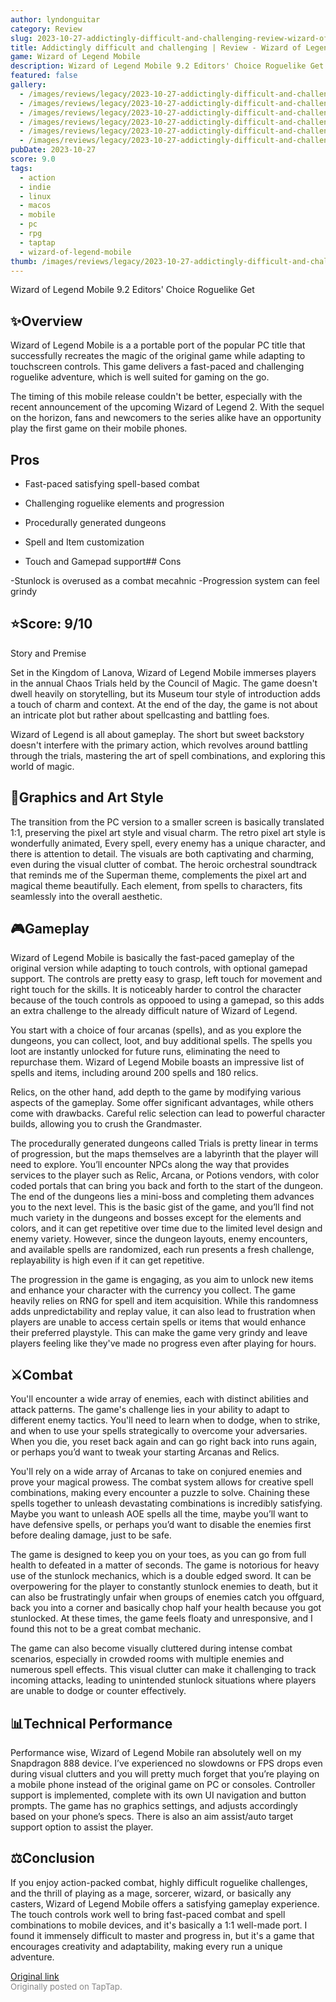 ```yaml
---
author: lyndonguitar
category: Review
slug: 2023-10-27-addictingly-difficult-and-challenging-review-wizard-of-legend-mobile
title: Addictingly difficult and challenging | Review - Wizard of Legend Mobile
game: Wizard of Legend Mobile
description: Wizard of Legend Mobile 9.2 Editors' Choice Roguelike Get
featured: false
gallery:
  - /images/reviews/legacy/2023-10-27-addictingly-difficult-and-challenging--review---wizard-of-legend-mobile-0.avif
  - /images/reviews/legacy/2023-10-27-addictingly-difficult-and-challenging--review---wizard-of-legend-mobile-1.avif
  - /images/reviews/legacy/2023-10-27-addictingly-difficult-and-challenging--review---wizard-of-legend-mobile-2.avif
  - /images/reviews/legacy/2023-10-27-addictingly-difficult-and-challenging--review---wizard-of-legend-mobile-3.avif
  - /images/reviews/legacy/2023-10-27-addictingly-difficult-and-challenging--review---wizard-of-legend-mobile-4.avif
  - /images/reviews/legacy/2023-10-27-addictingly-difficult-and-challenging--review---wizard-of-legend-mobile-5.avif
pubDate: 2023-10-27
score: 9.0
tags:
  - action
  - indie
  - linux
  - macos
  - mobile
  - pc
  - rpg
  - taptap
  - wizard-of-legend-mobile
thumb: /images/reviews/legacy/2023-10-27-addictingly-difficult-and-challenging--review---wizard-of-legend-mobile-0.avif
---
```


Wizard of Legend Mobile
9.2
Editors' Choice
Roguelike
Get


## ✨Overview

Wizard of Legend Mobile is a a portable port of the popular PC title that successfully recreates the magic of the original game while adapting to touchscreen controls. This game delivers a fast-paced and challenging roguelike adventure, which is well suited for gaming on the go.

The timing of this mobile release couldn't be better, especially with the recent announcement of the upcoming Wizard of Legend 2. With the sequel on the horizon, fans and newcomers to the series alike have an opportunity play the first game on their mobile phones.




## Pros



- Fast-paced satisfying spell-based combat

- Challenging roguelike elements and progression

- Procedurally generated dungeons

- Spell and Item customization

- Touch and Gamepad support## Cons


-Stunlock is overused as a combat mecahnic
-Progression system can feel grindy


## ⭐️Score: 9/10

Story and Premise

Set in the Kingdom of Lanova, Wizard of Legend Mobile immerses players in the annual Chaos Trials held by the Council of Magic. The game doesn't dwell heavily on storytelling, but its Museum tour style of introduction adds a touch of charm and context. At the end of the day, the game is not about an intricate plot but rather about spellcasting and battling foes.

Wizard of Legend is all about gameplay. The short but sweet backstory doesn't interfere with the primary action, which revolves around battling through the trials, mastering the art of spell combinations, and exploring this world of magic.


## 🎨Graphics and Art Style

The transition from the PC version to a smaller screen is basically translated 1:1, preserving the pixel art style and visual charm. The retro pixel art style is wonderfully animated, Every spell, every enemy has a unique character, and there is attention to detail. The visuals are both captivating and charming, even during the visual clutter of combat. The heroic orchestral soundtrack that reminds me of the Superman theme, complements the pixel art and magical theme beautifully. Each element, from spells to characters, fits seamlessly into the overall aesthetic.


## 🎮Gameplay

Wizard of Legend Mobile is basically the fast-paced gameplay of the original version while adapting to touch controls, with optional gamepad support. The controls are pretty easy to grasp, left touch for movement and right touch for the skills. It is noticeably harder to control the character because of the touch controls as oppooed to using a gamepad, so this adds an extra challenge to the already difficult nature of Wizard of Legend.

You start with a choice of four arcanas (spells), and as you explore the dungeons, you can collect, loot, and buy additional spells. The spells you loot are instantly unlocked for future runs, eliminating the need to repurchase them. Wizard of Legend Mobile boasts an impressive list of spells and items, including around 200 spells and 180 relics. 

Relics, on the other hand, add depth to the game by modifying various aspects of the gameplay. Some offer significant advantages, while others come with drawbacks. Careful relic selection can lead to powerful character builds, allowing you to crush the Grandmaster.

The procedurally generated dungeons called Trials is pretty linear in terms of progression, but the maps themselves are a labyrinth that the player will need to explore. You’ll encounter NPCs along the way that provides services to the player such as Relic, Arcana, or Potions vendors, with color coded portals that can bring you back and forth to the start of the dungeon. The end of the dungeons lies a mini-boss and completing them advances you to the next level. This is the basic gist of the game, and you’ll find not much variety in the dungeons and bosses except for the elements and colors, and it can get repetitive over time due to the limited level design and enemy variety. However, since the dungeon layouts, enemy encounters, and available spells are randomized, each run presents a fresh challenge, replayability is high even if it can get repetitive.

The progression in the game is engaging, as you aim to unlock new items and enhance your character with the currency you collect. The game heavily relies on RNG for spell and item acquisition. While this randomness adds unpredictability and replay value, it can also lead to frustration when players are unable to access certain spells or items that would enhance their preferred playstyle. This can make the game very grindy and leave players feeling like they've made no progress even after playing for hours.


## ⚔️Combat

You'll encounter a wide array of enemies, each with distinct abilities and attack patterns. The game's challenge lies in your ability to adapt to different enemy tactics. You'll need to learn when to dodge, when to strike, and when to use your spells strategically to overcome your adversaries. When you die, you reset back again and can go right back into runs again, or perhaps you’d want to tweak your starting Arcanas and Relics.

You'll rely on a wide array of Arcanas to take on conjured enemies and prove your magical prowess. The combat system allows for creative spell combinations, making every encounter a puzzle to solve. Chaining these spells together to unleash devastating combinations is incredibly satisfying. Maybe you want to unleash AOE spells all the time, maybe you’ll want to have defensive spells, or perhaps you’d want to disable the enemies first before dealing damage, just to be safe.

The game is designed to keep you on your toes, as you can go from full health to defeated in a matter of seconds. The game is notorious for heavy use of the stunlock mechanics, which is a double edged sword. It can be overpowering for the player to constantly stunlock enemies to death, but it can also be frustratingly unfair when groups of enemies catch you offguard, back you into a corner and basically chop half your health because you got stunlocked. At these times, the game feels floaty and unresponsive, and I found this not to be a great combat mechanic.

The game can also become visually cluttered during intense combat scenarios, especially in crowded rooms with multiple enemies and numerous spell effects. This visual clutter can make it challenging to track incoming attacks, leading to unintended stunlock situations where players are unable to dodge or counter effectively.


## 📊Technical Performance

Performance wise, Wizard of Legend Mobile ran absolutely well on my Snapdragon 888 device. I’ve experienced no slowdowns or FPS drops even during visual clutters and you will pretty much forget that you’re playing on a mobile phone instead of the original game on PC or consoles. Controller support is implemented, complete with its own UI navigation and button prompts. The game has no graphics settings, and adjusts accordingly based on your phone’s specs. There is also an aim assist/auto target support option to assist the player.


## ⚖️Conclusion

If you enjoy action-packed combat, highly difficult roguelike challenges, and the thrill of playing as a mage, sorcerer, wizard, or basically any casters, Wizard of Legend Mobile offers a satisfying gameplay experience. The touch controls work well to bring fast-paced combat and spell combinations to mobile devices, and it's basically a 1:1 well-made port. I found it immensely difficult to master and progress in, but it's a game that encourages creativity and adaptability, making every run a unique adventure.

[Original link](https://www.taptap.io/post/6473734)<br><span style="font-size: 0.95em; color: #888;">Originally posted on TapTap.</span>